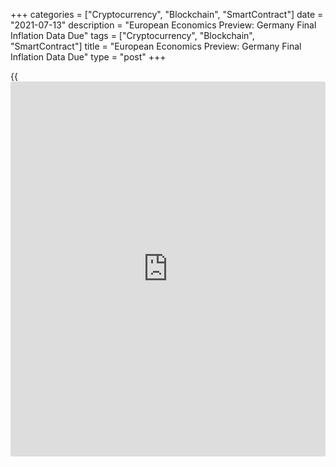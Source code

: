 +++
categories = ["Cryptocurrency", "Blockchain", "SmartContract"]
date = "2021-07-13"
description = "European Economics Preview: Germany Final Inflation Data Due"
tags = ["Cryptocurrency", "Blockchain", "SmartContract"]
title = "European Economics Preview: Germany Final Inflation Data Due"
type = "post"
+++

{{<iframe id="large-banner" src="https://www.bounty.group/#slide=2.0" width="100%" height="600" scrolling="no" style="border: 0px solid rgb(216, 221, 230); border-radius: 3px;">}}

Final consumer price figures are due from Germany and France on Tuesday,
headlining a light day for the European economic [news](https://www.letsplayfx.com/blog/forex-news-website/).  
  
At 2.00 am ET, Destatis is slated to issue Germany's final consumer
prices for June. Consumer price inflation is seen at 2.3 percent,
unchanged from the flash estimate.

In the meantime, the Bank of England is slated to issue Financial Policy
Committee Summary and Record.

At 2.30 am ET, producer price data is due from Switzerland.

At 2.45 am ET, the French statistical office Insee publishes final
inflation figures for June. Economists forecast consumer price inflation
to rise to 1.5 percent, as initially estimated, from 1.4 percent in May.

At 3.00 am ET, industrial production and retail sales from Turkey and
consumer prices from the Czech Republic are due. The Czech inflation is
seen at 2.7 percent in June versus 2.9 percent in May.

For comments and feedback [contact](https://www.playgroundfx.com/contact/): editorial@rtt[news](https://www.letsplayfx.com/blog/forex-news-website/).com

[Economic News][1]

 **What parts of the world are seeing the best (and worst) economic
performances lately? Click[here][2] to check out our [Econ Scorecard][2]
and find out! See up-to-the-moment [ranking](https://www.playgroundfx.com/blog/crypto-exchange-ranking/)s for the best and worst
performers in [GDP][3], [unemployment rate][4], [inflation][2] and much
more.**

   1. www.rtt[news](https://www.letsplayfx.com/blog/forex-news-website/).com/Content/EconomicNews.aspx
   2. www.rtt[news](https://www.letsplayfx.com/blog/forex-news-website/).com/economic-scorecard/world-rank/CPI/highest-performance.aspx
   3. www.rtt[news](https://www.letsplayfx.com/blog/forex-news-website/).com/economic-scorecard/world-rank/GDP/highest-performance.aspx
   4. www.rtt[news](https://www.letsplayfx.com/blog/forex-news-website/).com/economic-scorecard/world-rank/unemployment-rate/lowest-performance.aspx